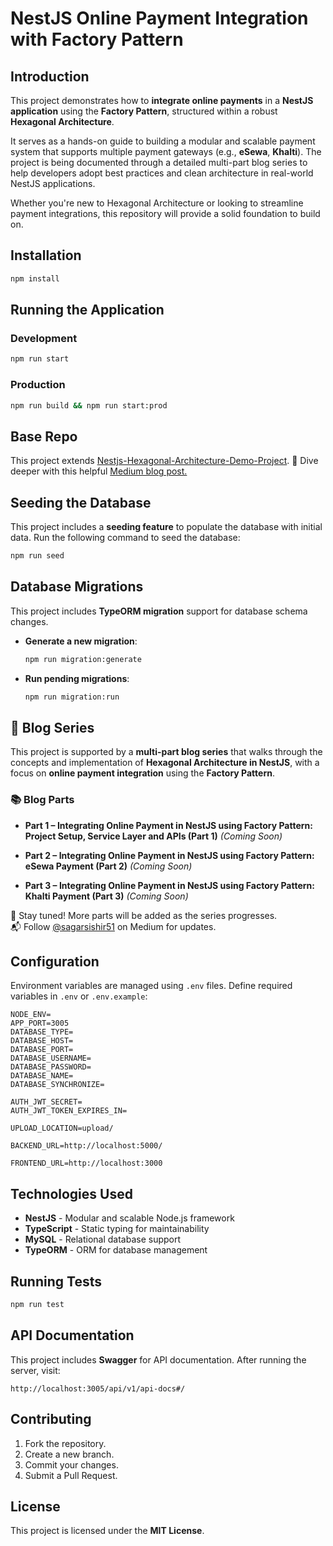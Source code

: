 # NestJS  Online Payment Integration with Factory Pattern

## Introduction

This project demonstrates how to **integrate online payments** in a **NestJS application** using the **Factory Pattern**, structured within a robust **Hexagonal Architecture**.

It serves as a hands-on guide to building a modular and scalable payment system that supports multiple payment gateways (e.g., **eSewa**, **Khalti**). The project is being documented through a detailed multi-part blog series to help developers adopt best practices and clean architecture in real-world NestJS applications.

Whether you're new to Hexagonal Architecture or looking to streamline payment integrations, this repository will provide a solid foundation to build on.

## Installation
```sh
npm install
```

## Running the Application
### Development
```sh
npm run start
```
### Production
```sh
npm run build && npm run start:prod
```

## Base Repo
This project extends [Nestjs-Hexagonal-Architecture-Demo-Project](https://github.com/sagarsishir51/Nestjs-Hexagonal-Architecture-Demo-Project).
📖 Dive deeper with this helpful  [Medium blog post.](https://medium.com/@sagarsishir51/mastering-hexagonal-architecture-in-nestjs-a-practical-guide-ccc10ed155bf)

## Seeding the Database
This project includes a **seeding feature** to populate the database with initial data. Run the following command to seed the database:
```sh
npm run seed
```

## Database Migrations
This project includes **TypeORM migration** support for database schema changes.
- **Generate a new migration**:
  ```sh
  npm run migration:generate
  ```
- **Run pending migrations**:
  ```sh
  npm run migration:run
  ```
## 📝 Blog Series

This project is supported by a **multi-part blog series** that walks through the concepts and implementation of **Hexagonal Architecture in NestJS**, with a focus on **online payment integration** using the **Factory Pattern**.

### 📚 Blog Parts
- **Part 1 – Integrating Online Payment in NestJS using Factory Pattern: Project Setup, Service Layer and APIs (Part 1)** *(Coming Soon)*

- **Part 2 – Integrating Online Payment in NestJS using Factory Pattern: eSewa Payment (Part 2)** *(Coming Soon)*

- **Part 3 – Integrating Online Payment in NestJS using Factory Pattern: Khalti Payment (Part 3)** *(Coming Soon)*

🔔 Stay tuned! More parts will be added as the series progresses.  
📬 Follow [@sagarsishir51](https://medium.com/@sagarsishir51) on Medium for updates.

## Configuration
Environment variables are managed using `.env` files. Define required variables in `.env` or `.env.example`:
```env
NODE_ENV=
APP_PORT=3005
DATABASE_TYPE=
DATABASE_HOST=
DATABASE_PORT=
DATABASE_USERNAME=
DATABASE_PASSWORD=
DATABASE_NAME=
DATABASE_SYNCHRONIZE=

AUTH_JWT_SECRET=
AUTH_JWT_TOKEN_EXPIRES_IN=

UPLOAD_LOCATION=upload/

BACKEND_URL=http://localhost:5000/

FRONTEND_URL=http://localhost:3000
```

## Technologies Used
- **NestJS** - Modular and scalable Node.js framework
- **TypeScript** - Static typing for maintainability
- **MySQL** - Relational database support
- **TypeORM** - ORM for database management

## Running Tests
```sh
npm run test
```

## API Documentation
This project includes **Swagger** for API documentation. After running the server, visit:
```
http://localhost:3005/api/v1/api-docs#/
```

## Contributing
1. Fork the repository.
2. Create a new branch.
3. Commit your changes.
4. Submit a Pull Request.

## License
This project is licensed under the **MIT License**.


